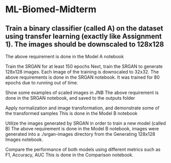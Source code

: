 # ML-Biomed-Midterm

## Train a binary classifier (called A) on the dataset using transfer learning (exactly like Assignment 1). The images should be downscaled to 128x128
The above requirement is done in the Model A notebook

Train the SRGAN for at least 150 epochs
Next, train the SRGAN to generate 128x128 images. Each image of the training is downscaled to 32x32.
The above requirements is done in the SRGAN notebook. It was trained for 80 epochs due to running out of time.

Show some examples of scaled images in JNB
The above requirement is done in the SRGAN notebook, and saved to the outputs folder

Apply normalization and image transformation, and demonstrate some of the transformed samples
This is done in the Model B notebook

Utilize the images generated by SRGAN in order to train a new model (called B)
The above requirement is done in the Model B notebook, images were generated into a ./srgan-images directory from the Generating 128x128 Images notebook.

Compare the performance of both models using different metrics such as F1, Accuracy, AUC
This is done in the Comparison notebook.

